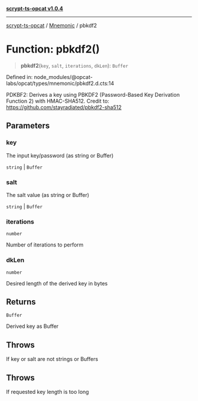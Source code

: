 [**scrypt-ts-opcat v1.0.4**](../../../README.md)

***

[scrypt-ts-opcat](../../../README.md) / [Mnemonic](../README.md) / pbkdf2

# Function: pbkdf2()

> **pbkdf2**(`key`, `salt`, `iterations`, `dkLen`): `Buffer`

Defined in: node\_modules/@opcat-labs/opcat/types/mnemonic/pbkdf2.d.cts:14

PDKBF2: Derives a key using PBKDF2 (Password-Based Key Derivation Function 2) with HMAC-SHA512.
Credit to: https://github.com/stayradiated/pbkdf2-sha512

## Parameters

### key

The input key/password (as string or Buffer)

`string` | `Buffer`

### salt

The salt value (as string or Buffer)

`string` | `Buffer`

### iterations

`number`

Number of iterations to perform

### dkLen

`number`

Desired length of the derived key in bytes

## Returns

`Buffer`

Derived key as Buffer

## Throws

If key or salt are not strings or Buffers

## Throws

If requested key length is too long
